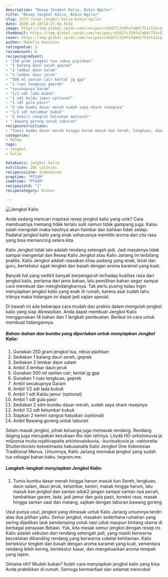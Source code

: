 ```yaml
---
description: "Resep Jengkol Kalio, Bikin Ngiler"
title: "Resep Jengkol Kalio, Bikin Ngiler"
slug: 3273-resep-jengkol-kalio-bikin-ngiler
date: 2020-10-18T14:21:04.553Z
image: https://img-global.cpcdn.com/recipes/cd3d27c339fa7a8d/751x532cq70/jengkol-kalio-foto-resep-utama.jpg
thumbnail: https://img-global.cpcdn.com/recipes/cd3d27c339fa7a8d/751x532cq70/jengkol-kalio-foto-resep-utama.jpg
cover: https://img-global.cpcdn.com/recipes/cd3d27c339fa7a8d/751x532cq70/jengkol-kalio-foto-resep-utama.jpg
author: Mabelle Gonzalez
ratingvalue: 3
reviewcount: 8
recipeingredient:
- "250 gram jengkol tua rebus pipihkan"
- "1 batang daun sereh geprek"
- "2 lembar daun salam"
- "3 lembar daun jeruk"
- "500 ml santan cair kental jg gpp"
- "1 ruas lengkuas geprek"
- "secukupnya Garam"
- "1/2 sdt lada bubuk"
- "1 sdt Kaldu jamur optional"
- "1 sdt gula pasir"
- "2 sdm bumbu dasar merah sudah saya share resepnya"
- "1/2 sdt ketumbar bubuk"
- "2 kemiri sangrai haluskan optional"
- " Bawang goreng untuk taburan"
recipeinstructions:
- "Tumis bumbu dasar merah hingga harum masuk kan Sereh, lengkuas, daun salam, daun jeruk, ketumbar, kemiri, masak hingga harum, lalu masuk kan jengkol dan santan aduk2 jangan sampai santan nya pecah, tambahkan garam, lada, jadi jamur dan gula pasir, koreksi rasa, masak hingga santan saat dan matang, sajikan dengan taburan bawang goreng"
categories:
- Resep
tags:
- jengkol
- kalio

katakunci: jengkol kalio 
nutrition: 101 calories
recipecuisine: Indonesian
preptime: "PT33M"
cooktime: "PT45M"
recipeyield: "1"
recipecategory: Dinner

---
```



![Jengkol Kalio](https://img-global.cpcdn.com/recipes/cd3d27c339fa7a8d/751x532cq70/jengkol-kalio-foto-resep-utama.jpg)

Anda sedang mencari inspirasi resep jengkol kalio yang unik? Cara membuatnya memang tidak terlalu sulit namun tidak gampang juga. Kalau salah mengolah maka hasilnya akan hambar dan bahkan tidak sedap. Padahal jengkol kalio yang enak seharusnya memiliki aroma dan cita rasa yang bisa memancing selera kita.

Kalio Jengkol tidak lain adalah rendang setengah jadi. Jadi masaknya tidak sampai mengental dan Resep Kalio Jengkol atau Kalio Jariang ini terbilang praktis. Kalio Jengkol adalah masakan khas padang yang enak, lezat dan guru, bertekstur agak lengket dan basah dengan aroma karamel yang kuat.

Banyak hal yang sedikit banyak berpengaruh terhadap kualitas rasa dari jengkol kalio, pertama dari jenis bahan, lalu pemilihan bahan segar sampai cara membuat dan menghidangkannya. Tak perlu pusing kalau ingin menyiapkan jengkol kalio yang enak di rumah, karena asal sudah tahu triknya maka hidangan ini dapat jadi sajian spesial.


Di bawah ini ada beberapa cara mudah dan praktis dalam mengolah jengkol kalio yang siap dikreasikan. Anda dapat membuat Jengkol Kalio menggunakan 14 bahan dan 1 langkah pembuatan. Berikut ini cara untuk membuat hidangannya.

<!--inarticleads1-->

##### Bahan-bahan dan bumbu yang diperlukan untuk menyiapkan Jengkol Kalio:

1. Gunakan 250 gram jengkol tua, rebus pipihkan
1. Sediakan 1 batang daun sereh, geprek
1. Sediakan 2 lembar daun salam
1. Ambil 3 lembar daun jeruk
1. Gunakan 500 ml santan cair, kental jg gpp
1. Gunakan 1 ruas lengkuas, geprek
1. Ambil secukupnya Garam
1. Ambil 1/2 sdt lada bubuk
1. Ambil 1 sdt Kaldu jamur (optional)
1. Ambil 1 sdt gula pasir
1. Sediakan 2 sdm bumbu dasar merah, sudah saya share resepnya
1. Ambil 1/2 sdt ketumbar bubuk
1. Siapkan 2 kemiri sangrai haluskan (optional)
1. Ambil  Bawang goreng untuk taburan


Selain masak jengkol, pihak keluarga juga memasak rendang. Rendang daging juga merupakan kesukaan Rio dan istrinya. Löydä HD-arkistokuvia ja miljoonia muita rojaltivapaita arkistovalokuvia, -kuvituskuvia ja -vektoreita Shutterstockin kokoelmasta hakusanalla Kalio Jengkol One Indonesias Traditional Menus. Umumnya, Kalio Jariang memakai jengkol yang sudah tua sebagai bahan baku. twgram.me. 

<!--inarticleads2-->

##### Langkah-langkah menyiapkan Jengkol Kalio:

1. Tumis bumbu dasar merah hingga harum masuk kan Sereh, lengkuas, daun salam, daun jeruk, ketumbar, kemiri, masak hingga harum, lalu masuk kan jengkol dan santan aduk2 jangan sampai santan nya pecah, tambahkan garam, lada, jadi jamur dan gula pasir, koreksi rasa, masak hingga santan saat dan matang, sajikan dengan taburan bawang goreng


Usut punya usut, jengkol yang dimasak untuk Kalio Jariang umumnya terdiri atas dua pilihan yaitu. Semur jengkol, masakan sederhana rumahan yang sering dijadikan lauk pendamping untuk nasi uduk maupun bintang utama di berbagai perayaan Betawi. Yuk, kita masak semur jengkol dengan resep ini. Kalio adalah sebutan dari rendang setengah jadi, yang masih berwarna kecoklatan dibanding rendang yang berwarna cokelat kehitaman. Kalio bertekstur lengket dan basah dengan aroma karamel yang kuat, sementara rendang lebih kering, bertekstur kasar, dan mengeluarkan aroma rempah yang tajam. 

Gimana nih? Mudah bukan? Itulah cara menyiapkan jengkol kalio yang bisa Anda praktikkan di rumah. Semoga bermanfaat dan selamat mencoba!
